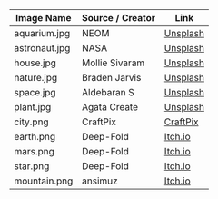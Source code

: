 | Image Name   | Source / Creator | Link                                         |
|--------------|------------------|----------------------------------------------|
| aquarium.jpg | NEOM             | [Unsplash](https://unsplash.com/@neom)       |
| astronaut.jpg| NASA             | [Unsplash](https://unsplash.com/@nasa)       |
| house.jpg    | Mollie Sivaram   | [Unsplash](https://unsplash.com/@molliesivaram) |
| nature.jpg   | Braden Jarvis    | [Unsplash](https://unsplash.com/@jarvisphoto) |
| space.jpg    | Aldebaran S      | [Unsplash](https://unsplash.com/@aldebarans) |
| plant.jpg    | Agata Create     | [Unsplash](https://unsplash.com/@agatacreate)|
| city.png     | CraftPix         | [CraftPix](https://craftpix.net/)            |
| earth.png    | Deep-Fold        | [Itch.io](https://deep-fold.itch.io/)        |
| mars.png     | Deep-Fold        | [Itch.io](https://deep-fold.itch.io/)        |
| star.png     | Deep-Fold        | [Itch.io](https://deep-fold.itch.io/)        |
| mountain.png | ansimuz          | [Itch.io](https://ansimuz.itch.io/)          |
